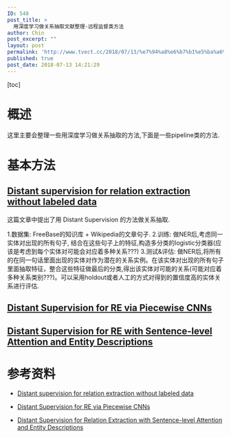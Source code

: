 ```yaml
---
ID: 548
post_title: >
  用深度学习做关系抽取文献整理-远程监督类方法
author: Chin
post_excerpt: ""
layout: post
permalink: 'http://www.tvect.cc/2018/07/13/%e7%94%a8%e6%b7%b1%e5%ba%a6%e5%ad%a6%e4%b9%a0%e5%81%9a%e5%85%b3%e7%b3%bb%e6%8a%bd%e5%8f%96%e6%96%87%e7%8c%ae%e6%95%b4%e7%90%86-%e8%bf%9c%e7%a8%8b%e7%9b%91%e7%9d%a3%e7%b1%bb%e6%96%b9%e6%b3%95/'
published: true
post_date: 2018-07-13 14:21:29
---
```

[toc]

<h1>概述</h1>

这里主要会整理一些用深度学习做关系抽取的方法,下面是一些pipeline类的方法.

<h1>基本方法</h1>

<h2><a href="https://nlp.stanford.edu/pubs/mintz09.pdf">Distant supervision for relation extraction without labeled data</a></h2>

这篇文章中提出了用 Distant Supervision 的方法做关系抽取.

1.数据集: FreeBase的知识库 + Wikipedia的文章句子.
2.训练: 做NER后,考虑同一实体对出现的所有句子, 结合在这些句子上的特征,构造多分类的logistic分类器(应该是考虑到每个实体对可能会对应着多种关系???)
3.测试&amp;评估: 做NER后,将所有的在同一句话里面出现的实体对作为潜在的关系实例。在该实体对出现的所有句子里面抽取特征，整合这些特征做最后的分类,得出该实体对可能的关系(可能对应着多种关系类别???)。可以采用holdout或者人工的方式对得到的置信度高的实体关系进行评估.

<h2><a href="http://www.nlpr.ia.ac.cn/cip/yubochen/yubochenPageFile/emnlp2015zeng.pdf">Distant Supervision for RE via Piecewise CNNs</a></h2>

<h2><a href="http://www.nlpr.ia.ac.cn/cip/~liukang/liukangPageFile/AAAI2017.pdf">Distant Supervision for RE with Sentence-level Attention and Entity Descriptions</a></h2>

<h1>参考资料</h1>

<ul>
<li><p><a href="https://nlp.stanford.edu/pubs/mintz09.pdf">Distant supervision for relation extraction without labeled data</a></p></li>
<li><p><a href="http://www.nlpr.ia.ac.cn/cip/yubochen/yubochenPageFile/emnlp2015zeng.pdf">Distant Supervision for RE via Piecewise CNNs</a></p></li>
<li><p><a href="http://www.nlpr.ia.ac.cn/cip/~liukang/liukangPageFile/AAAI2017.pdf">Distant Supervision for Relation Extraction with Sentence-level Attention and Entity Descriptions</a></p></li>
</ul>